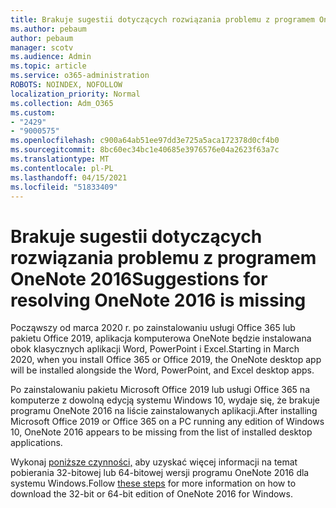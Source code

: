 ```yaml
---
title: Brakuje sugestii dotyczących rozwiązania problemu z programem OneNote 2016
ms.author: pebaum
author: pebaum
manager: scotv
ms.audience: Admin
ms.topic: article
ms.service: o365-administration
ROBOTS: NOINDEX, NOFOLLOW
localization_priority: Normal
ms.collection: Adm_O365
ms.custom:
- "2429"
- "9000575"
ms.openlocfilehash: c900a64ab51ee97dd3e725a5aca172378d0cf4b0
ms.sourcegitcommit: 8bc60ec34bc1e40685e3976576e04a2623f63a7c
ms.translationtype: MT
ms.contentlocale: pl-PL
ms.lasthandoff: 04/15/2021
ms.locfileid: "51833409"
---
```

# <a name="suggestions-for-resolving-onenote-2016-is-missing"></a><span data-ttu-id="4b80a-102">Brakuje sugestii dotyczących rozwiązania problemu z programem OneNote 2016</span><span class="sxs-lookup"><span data-stu-id="4b80a-102">Suggestions for resolving OneNote 2016 is missing</span></span>

<span data-ttu-id="4b80a-103">Począwszy od marca 2020 r. po zainstalowaniu usługi Office 365 lub pakietu Office 2019, aplikacja komputerowa OneNote będzie instalowana obok klasycznych aplikacji Word, PowerPoint i Excel.</span><span class="sxs-lookup"><span data-stu-id="4b80a-103">Starting in March 2020, when you install Office 365 or Office 2019, the OneNote desktop app will be installed alongside the Word, PowerPoint, and Excel desktop apps.</span></span>

<span data-ttu-id="4b80a-104">Po zainstalowaniu pakietu Microsoft Office 2019 lub usługi Office 365 na komputerze z dowolną edycją systemu Windows 10, wydaje się, że brakuje programu OneNote 2016 na liście zainstalowanych aplikacji.</span><span class="sxs-lookup"><span data-stu-id="4b80a-104">After installing Microsoft Office 2019 or Office 365 on a PC running any edition of Windows 10, OneNote 2016 appears to be missing from the list of installed desktop applications.</span></span>

<span data-ttu-id="4b80a-105">Wykonaj [poniższe czynności,](https://support.office.com/article/OneNote-2016-is-missing-after-installing-Office-2019-or-Office-365-1844ba87-7248-4bd8-a735-66a52f98e6e5) aby uzyskać więcej informacji na temat pobierania 32-bitowej lub 64-bitowej wersji programu OneNote 2016 dla systemu Windows.</span><span class="sxs-lookup"><span data-stu-id="4b80a-105">Follow [these steps](https://support.office.com/article/OneNote-2016-is-missing-after-installing-Office-2019-or-Office-365-1844ba87-7248-4bd8-a735-66a52f98e6e5) for more information on how to download the 32-bit or 64-bit edition of OneNote 2016 for Windows.</span></span>

